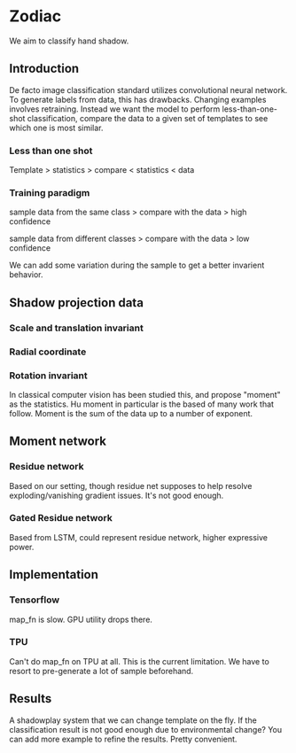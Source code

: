 # Zodiac

We aim to classify hand shadow.

## Introduction

De facto image classification standard utilizes convolutional neural network.
To generate labels from data, this has drawbacks. Changing examples involves retraining.
Instead we want the model to perform less-than-one-shot classification, compare the data to a given set of templates
to see which one is most similar.

### Less than one shot

Template > statistics > compare < statistics < data    

### Training paradigm

sample data from the same class > compare with the data > high confidence
 
sample data from different classes > compare with the data > low confidence

We can add some variation during the sample to get a better invarient behavior.

## Shadow projection data

### Scale and translation invariant

### Radial coordinate

### Rotation invariant

In classical computer vision has been studied this, and propose "moment" as the statistics.
Hu moment in particular is the based of many work that follow.
Moment is the sum of the data up to a number of exponent.

## Moment network

### Residue network

Based on our setting, though residue net supposes to help resolve exploding/vanishing gradient issues.
It's not good enough.

### Gated Residue network

Based from LSTM, could represent residue network, higher expressive power.


## Implementation

### Tensorflow
map_fn is slow. GPU utility drops there.

### TPU
Can't do map_fn on TPU at all. This is the current limitation. We have to resort to pre-generate a lot of sample beforehand.


## Results

A shadowplay system that we can change template on the fly. 
If the classification result is not good enough due to environmental change? You can add more example to refine the results.
Pretty convenient.